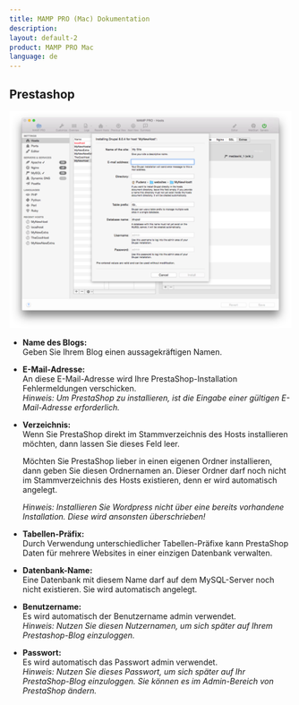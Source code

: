 ```yaml
---
title: MAMP PRO (Mac) Dokumentation
description: 
layout: default-2
product: MAMP PRO Mac
language: de
---
```


## Prestashop

![MAMP](PrestaShop.png)

*  **Name des Blogs:**  
   Geben Sie Ihrem Blog einen aussagekräftigen Namen.

*  **E-Mail-Adresse:**  
   An diese E-Mail-Adresse wird Ihre PrestaShop-Installation Fehlermeldungen verschicken.  
   *Hinweis: Um PrestaShop zu installieren, ist die Eingabe einer gültigen E-Mail-Adresse erforderlich.*

*  **Verzeichnis:**  
   Wenn Sie PrestaShop direkt im Stammverzeichnis des Hosts installieren möchten, dann lassen Sie dieses Feld leer.

   Möchten Sie PrestaShop lieber in einen eigenen Ordner installieren, dann geben Sie diesen Ordnernamen an. Dieser Ordner  darf noch nicht im Stammverzeichnis des Hosts existieren, denn er wird automatisch angelegt.
   
   *Hinweis: Installieren Sie Wordpress nicht über eine bereits vorhandene Installation. Diese wird ansonsten überschrieben!*  
*  **Tabellen-Präfix:**  
   Durch Verwendung unterschiedlicher Tabellen-Präfixe kann PrestaShop Daten für mehrere Websites in einer einzigen Datenbank verwalten.

*  **Datenbank-Name:**  
   Eine Datenbank mit diesem Name darf auf dem MySQL-Server noch nicht existieren. Sie wird automatisch angelegt.
 
*  **Benutzername:**  
   Es wird automatisch der Benutzername admin verwendet.  
   *Hinweis: Nutzen Sie diesen Nutzernamen, um sich später auf Ihrem Prestashop-Blog einzuloggen.*  

*  **Passwort:**  
   Es wird automatisch das Passwort admin verwendet.  
   *Hinweis: Nutzen Sie dieses Passwort, um sich später auf Ihr PrestaShop-Blog einzuloggen. Sie können es im Admin-Bereich von PrestaShop ändern.*

